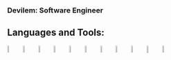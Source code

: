 ### Devilem: Software Engineer

## Languages and Tools:

<img align="left" src="https://raw.githubusercontent.com/yurijserrano/Github-Profile-Readme-Logos/master/programming%20languages/python.svg" width="6.5%" class="d-block rounded-1 mr-3 flex-shrink-0" alt="python logo">
<img align="left" src="https://raw.githubusercontent.com/yurijserrano/Github-Profile-Readme-Logos/master/frameworks/django.svg" width="6.5%" class="d-block rounded-1 mr-3 flex-shrink-0" alt="django logo">
<img align="left" src="https://raw.githubusercontent.com/yurijserrano/Github-Profile-Readme-Logos/master/programming%20languages/javascript.svg" width="6.5%" class="d-block rounded-1 mr-3 flex-shrink-0" alt="JavaScript logo">
<img align="left" src="https://raw.githubusercontent.com/yurijserrano/Github-Profile-Readme-Logos/master/frameworks/react.svg" width="6.5%" class="d-block rounded-1 mr-3 flex-shrink-0" alt="react logo">
<img align="left" src="https://raw.githubusercontent.com/yurijserrano/Github-Profile-Readme-Logos/master/frameworks/redux.svg" width="6.5%" class="d-block rounded-1 mr-3 flex-shrink-0" alt="redux logo">
<img align="left" src="https://raw.githubusercontent.com/yurijserrano/Github-Profile-Readme-Logos/master/frameworks/boostrap.svg" width="6.5%" class="d-block rounded-1 mr-3 flex-shrink-0" alt="bootstrap logo">
<img align="left" alt="Visual Studio Code" width="6.5%" src="https://raw.githubusercontent.com/yurijserrano/Github-Profile-Readme-Logos/master/text%20editors/vscode.svg" />
<img align="left" alt="Git" width="6.5%" src="https://raw.githubusercontent.com/yurijserrano/Github-Profile-Readme-Logos/f994c418a134b58c4aec11152f6a4a33fa89da26/others/git.svg" />
<img align="left" alt="GitHub" width="6.5%" src="https://raw.githubusercontent.com/yurijserrano/Github-Profile-Readme-Logos/f994c418a134b58c4aec11152f6a4a33fa89da26/cloud/github.svg" />
<img align="left" alt="Docker" width=6.58%" src="https://raw.githubusercontent.com/yurijserrano/Github-Profile-Readme-Logos/f994c418a134b58c4aec11152f6a4a33fa89da26/cloud/docker.svg">
<img align="left" alt="Terminal" width="6.5%" src="https://raw.githubusercontent.com/yurijserrano/Github-Profile-Readme-Logos/f994c418a134b58c4aec11152f6a4a33fa89da26/programming%20languages/bash.svg" />

<br />

[twitter]: https://twitter.com/Devilem_py
[instagram]: https://www.instagram.com/devilem_xd/
